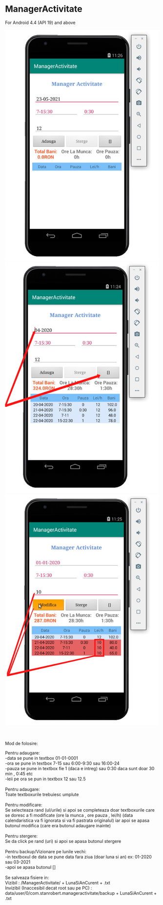 # ManagerActivitate
For Android 4.4 (API 19) and above
<br>
<br>
![alt text](https://raw.githubusercontent.com/robertstandev/ManagerActivitate/main/README/Images/Default.jpg)
![alt text](https://raw.githubusercontent.com/robertstandev/ManagerActivitate/main/README/Images/PreviousMonths.jpg)
![alt text](https://raw.githubusercontent.com/robertstandev/ManagerActivitate/main/README/Images/MultiModify.jpg)

<br>
<br>
Mod de folosire:

Pentru adaugare:
<br>
-data se pune in textbox                         01-01-0001
<br>
-ora se pune in textbox                          7-15 sau 6:00-9:30 sau 16:00-24
<br>
-pauza se pune in textbox                        fie 1 (daca e intreg) sau 0:30 daca sunt doar 30 min , 0:45 etc
<br>
-leii pe ora se pun in textbox                   12 sau 12.5
<br>
<br>
Pentru adaugare:
<br>
Toate textboxurile trebuiesc umplute
<br>
<br>
Pentru modificare:
<br>
Se selecteaza rand (ul/urile) si apoi se completeaza doar textboxurile care se doresc a fi modificate (ore la munca , ore pauza , lei/h)
(data calendaristica va fi ignorata si va fi pastrata originalul) iar apoi se apasa butonul modifica (care era butonul adaugare inainte)
<br>
<br>
Pentru stergere:
<br>
Se da click pe rand (uri) si apoi se apasa butonul stergere
<br>
<br>
Pentru backup/Vizionare pe lunile vechi:
<br>
-in textboxul de data se pune data fara ziua (doar luna si an) ex: 01-2020   sau    03-2021
<br>
-apoi se apasa butonul []
<br>
<br>
Se salveaza fisiere in:
<br>
Vizibil :  /ManagerActivitate/ + LunaSiAnCurent + .txt
<br>
Invizibil (Inaccesibil decat root sau pe PC) : data/user/0/com.stanrobert.manageractivitate/backup + LunaSiAnCurent + .txt
